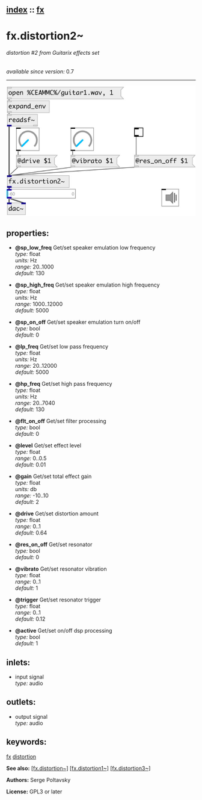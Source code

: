 [index](index.html) :: [fx](category_fx.html)
---

# fx.distortion2~

###### distortion #2 from Guitarix effects set

*available since version:* 0.7

---




[![example](../examples/img/fx.distortion2~.jpg)](../examples/pd/fx.distortion2~.pd)







## properties:

* **@sp_low_freq** 
Get/set speaker emulation low frequency<br>
_type:_ float<br>
_units:_ Hz<br>
_range:_ 20..1000<br>
_default:_ 130<br>

* **@sp_high_freq** 
Get/set speaker emulation high frequency<br>
_type:_ float<br>
_units:_ Hz<br>
_range:_ 1000..12000<br>
_default:_ 5000<br>

* **@sp_on_off** 
Get/set speaker emulation turn on/off<br>
_type:_ bool<br>
_default:_ 0<br>

* **@lp_freq** 
Get/set low pass frequency<br>
_type:_ float<br>
_units:_ Hz<br>
_range:_ 20..12000<br>
_default:_ 5000<br>

* **@hp_freq** 
Get/set high pass frequency<br>
_type:_ float<br>
_units:_ Hz<br>
_range:_ 20..7040<br>
_default:_ 130<br>

* **@flt_on_off** 
Get/set filter processing<br>
_type:_ bool<br>
_default:_ 0<br>

* **@level** 
Get/set effect level<br>
_type:_ float<br>
_range:_ 0..0.5<br>
_default:_ 0.01<br>

* **@gain** 
Get/set total effect gain<br>
_type:_ float<br>
_units:_ db<br>
_range:_ -10..10<br>
_default:_ 2<br>

* **@drive** 
Get/set distortion amount<br>
_type:_ float<br>
_range:_ 0..1<br>
_default:_ 0.64<br>

* **@res_on_off** 
Get/set resonator<br>
_type:_ bool<br>
_default:_ 0<br>

* **@vibrato** 
Get/set resonator vibration<br>
_type:_ float<br>
_range:_ 0..1<br>
_default:_ 1<br>

* **@trigger** 
Get/set resonator trigger<br>
_type:_ float<br>
_range:_ 0..1<br>
_default:_ 0.12<br>

* **@active** 
Get/set on/off dsp processing<br>
_type:_ bool<br>
_default:_ 1<br>



## inlets:

* input signal<br>
_type:_ audio



## outlets:

* output signal<br>
_type:_ audio



## keywords:

[fx](keywords/fx.html)
[distortion](keywords/distortion.html)



**See also:**
[\[fx.distortion~\]](fx.distortion~.html)
[\[fx.distortion1~\]](fx.distortion1~.html)
[\[fx.distortion3~\]](fx.distortion3~.html)




**Authors:** Serge Poltavsky




**License:** GPL3 or later





